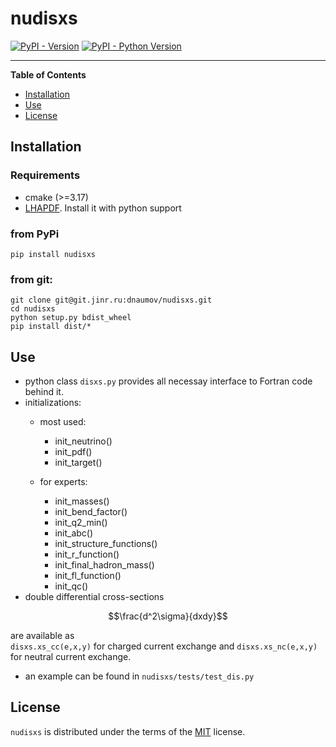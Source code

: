# nudisxs

[![PyPI - Version](https://img.shields.io/pypi/v/nudisxs.svg)](https://pypi.org/project/nudisxs)
[![PyPI - Python Version](https://img.shields.io/pypi/pyversions/nudisxs.svg)](https://pypi.org/project/nudisxs)

-----

**Table of Contents**

- [Installation](#installation)
- [Use](#use)
- [License](#license)


## Installation
### Requirements
- cmake (>=3.17)
- [LHAPDF](https://lhapdf.hepforge.org/). Install it with python support

### from PyPi
```console
pip install nudisxs
```
### from git:
```console
git clone git@git.jinr.ru:dnaumov/nudisxs.git
cd nudisxs
python setup.py bdist_wheel
pip install dist/*
```

## Use
- python class ```disxs.py``` provides all necessay interface to Fortran code behind it.
- initializations:
  * most used:
    - init_neutrino()
    - init_pdf()
    - init_target()

  * for experts:
    - init_masses()
    - init_bend_factor()
    - init_q2_min()
    - init_abc()
    - init_structure_functions()
    - init_r_function()
    - init_final_hadron_mass()
    - init_fl_function()
    - init_qc()
- double differential cross-sections
```math
\frac{d^2\sigma}{dxdy}
```
   are available as  
  `disxs.xs_cc(e,x,y)` for charged current exchange and
  `disxs.xs_nc(e,x,y)` for neutral current exchange.
- an example can be found in `nudisxs/tests/test_dis.py`

## License

`nudisxs` is distributed under the terms of the [MIT](https://spdx.org/licenses/MIT.html) license.
